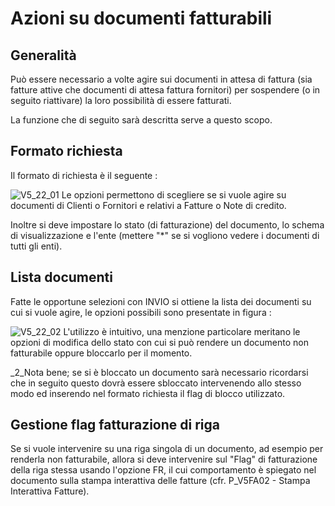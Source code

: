 # Azioni su documenti fatturabili

## Generalità
Può essere necessario a volte agire sui documenti in attesa di fattura (sia fatture attive che documenti di attesa fattura fornitori) per sospendere (o in seguito riattivare) la loro possibilità di essere fatturati.

La funzione che di seguito sarà descritta serve a questo scopo.

## Formato richiesta
Il formato di richiesta è il seguente : 

![V5_22_01](http://localhost:3000/immagini/MBDOC_OGG-P_V5DO21I/V5_22_01.png)
Le opzioni permettono di scegliere se si vuole agire su documenti di Clienti o Fornitori e relativi a Fatture o Note di credito.

Inoltre si deve impostare lo stato (di fatturazione) del documento, lo schema di visualizzazione e l'ente (mettere "*" se si vogliono vedere i documenti di tutti gli enti).

## Lista documenti
Fatte le opportune selezioni con INVIO si ottiene la lista dei documenti su cui si vuole agire, le opzioni possibili sono presentate in figura : 

![V5_22_02](http://localhost:3000/immagini/MBDOC_OGG-P_V5DO21I/V5_22_02.png)
L'utilizzo è intuitivo, una menzione particolare meritano le opzioni di modifica dello stato con cui si può rendere un documento non fatturabile oppure bloccarlo per il momento.

_2_Nota bene; se si è bloccato un documento sarà necessario ricordarsi che in seguito questo dovrà essere sbloccato intervenendo allo stesso modo ed inserendo nel formato richiesta il flag di blocco utilizzato.

## Gestione flag fatturazione di riga
Se si vuole intervenire su una riga singola di un documento, ad esempio per renderla non fatturabile, allora si deve intervenire sul "Flag" di fatturazione della riga stessa usando l'opzione FR, il cui comportamento è spiegato nel documento sulla stampa interattiva delle fatture (cfr. P_V5FA02 - Stampa Interattiva Fatture).

